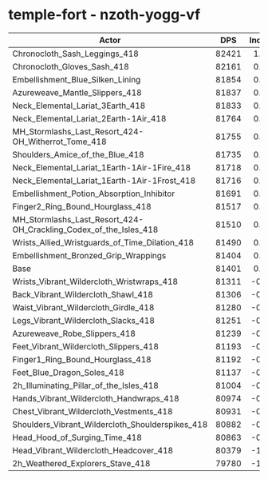# temple-fort - nzoth-yogg-vf
| Actor | DPS | Increase |
|---|:---:|:---:|
|Chronocloth_Sash_Leggings_418|82421|1.25%|
|Chronocloth_Gloves_Sash_418|82161|0.93%|
|Embellishment_Blue_Silken_Lining|81854|0.56%|
|Azureweave_Mantle_Slippers_418|81837|0.54%|
|Neck_Elemental_Lariat_3Earth_418|81833|0.53%|
|Neck_Elemental_Lariat_2Earth-1Air_418|81764|0.45%|
|MH_Stormlashs_Last_Resort_424-OH_Witherrot_Tome_418|81755|0.43%|
|Shoulders_Amice_of_the_Blue_418|81735|0.41%|
|Neck_Elemental_Lariat_1Earth-1Air-1Fire_418|81718|0.39%|
|Neck_Elemental_Lariat_1Earth-1Air-1Frost_418|81716|0.39%|
|Embellishment_Potion_Absorption_Inhibitor|81691|0.36%|
|Finger2_Ring_Bound_Hourglass_418|81517|0.14%|
|MH_Stormlashs_Last_Resort_424-OH_Crackling_Codex_of_the_Isles_418|81510|0.13%|
|Wrists_Allied_Wristguards_of_Time_Dilation_418|81490|0.11%|
|Embellishment_Bronzed_Grip_Wrappings|81404|0.00%|
|Base|81401|0.00%|
|Wrists_Vibrant_Wildercloth_Wristwraps_418|81311|-0.11%|
|Back_Vibrant_Wildercloth_Shawl_418|81306|-0.12%|
|Waist_Vibrant_Wildercloth_Girdle_418|81280|-0.15%|
|Legs_Vibrant_Wildercloth_Slacks_418|81251|-0.18%|
|Azureweave_Robe_Slippers_418|81239|-0.20%|
|Feet_Vibrant_Wildercloth_Slippers_418|81193|-0.26%|
|Finger1_Ring_Bound_Hourglass_418|81192|-0.26%|
|Feet_Blue_Dragon_Soles_418|81137|-0.32%|
|2h_Illuminating_Pillar_of_the_Isles_418|81004|-0.49%|
|Hands_Vibrant_Wildercloth_Handwraps_418|80974|-0.52%|
|Chest_Vibrant_Wildercloth_Vestments_418|80931|-0.58%|
|Shoulders_Vibrant_Wildercloth_Shoulderspikes_418|80882|-0.64%|
|Head_Hood_of_Surging_Time_418|80863|-0.66%|
|Head_Vibrant_Wildercloth_Headcover_418|80379|-1.26%|
|2h_Weathered_Explorers_Stave_418|79780|-1.99%|
